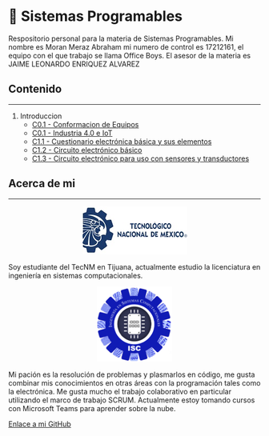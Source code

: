 # :book: Sistemas Programables

Respositorio personal para la materia de Sistemas Programables.
Mi nombre es Moran Meraz Abraham mi numero de control es 17212161, el equipo con el que trabajo se llama Office Boys.
El asesor de la materia es JAIME LEONARDO ENRIQUEZ ALVAREZ

## Contenido

___

1. Introduccion
    - [C0.1 - Conformacion de Equipos](blog/C0.1_MoranMerazAbraham_3.md)
    - [C0.1 - Industria 4.0 e IoT](blog/C0.2_MoranMerazAbraham_3.md)
    - [C1.1 - Cuestionario electrónica básica y sus elementos](blog/C1.1_MoranMerazAbraham_3.md)
    - [C1.2 - Circuito electrónico básico](blog/C1.2_MoranMerazAbraham_3.md)
    - [C1.3 - Circuito electrónico para uso con sensores y transductores](blog/C1.3_MoranMerazAbraham_3.md)

## Acerca de mi

___
<p align="center"> 
    <img alt="Logo TecNM" src="/img/pleca_tecnm.jpg">    
</p>
Soy estudiante del TecNM en Tijuana, actualmente estudio la licenciatura en ingeniería en sistemas computacionales.
<p align="center"> 
    <img alt="Logo ISC" src="/img/Carrera.png" width=150 height=150>    
</p>
Mi pación es la resolución de problemas y plasmarlos en código, me gusta combinar mis conocimientos en otras áreas con la programación tales como la electrónica.
Me gusta mucho el trabajo colaborativo en particular utilizando el marco de trabajo SCRUM.
Actualmente estoy tomando cursos con Microsoft Teams para aprender sobre la nube.

[Enlace a mi GitHub](https://github.com/Abr06/Sistemas_Prog.git)